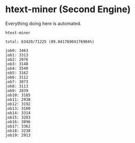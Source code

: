 # htext-miner (Second Engine)

Everything doing here is automated.

```
htext-miner

total: 63420/71225 (89.04176904176904%)

job0: 3463
job1: 3313
job2: 2976
job3: 3148
job4: 3540
job5: 3162
job6: 3112
job7: 3073
job8: 3113
job9: 2839
job10: 3185
job11: 2938
job12: 3192
job13: 3160
job14: 3314
job15: 3283
job16: 3096
job17: 3362
job18: 3238
job19: 2913
```